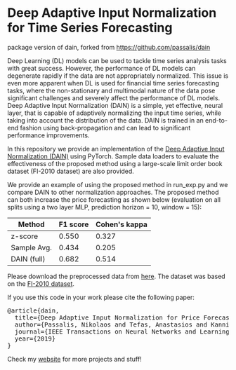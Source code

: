 # Deep Adaptive Input Normalization for Time Series Forecasting

package version of dain, forked from https://github.com/passalis/dain

Deep Learning (DL) models can be used to tackle time series analysis tasks with great success. However, the performance of DL models can degenerate rapidly if the data are not appropriately normalized. This issue is even more apparent when
DL is used for financial time series forecasting tasks, where the non-stationary and multimodal nature of the data pose significant challenges and severely affect the performance of DL models. Deep Adaptive Input Normalization (DAIN) is a simple, yet effective, neural layer, that is capable of adaptively normalizing the input time series, while taking into
account the distribution of the data. DAIN is trained in an end-to-end fashion using back-propagation and can lead to significant performance improvements.


In this repository we provide an implementation of the [Deep Adaptive Input Normalization (DAIN)](https://arxiv.org/pdf/1902.07892.pdf) using PyTorch. Sample data loaders to evaluate the effectiveness of the proposed method using a large-scale limit order book dataset (FI-2010 dataset) are also provided. 

We provide an example of using the proposed method in run_exp.py and we compare DAIN to other normalization approaches. The proposed method can both increase the price forecasting as shown below (evaluation on all splits using a two layer MLP, prediction horizon = 10, window = 15):


| Method         | F1 score  | Cohen's kappa | 
| -------------  | --------- | ------------- |  
| z-score        |   0.550   |     0.327     | 
| Sample Avg.    |   0.434   |     0.205     | 
| DAIN (full)    |   0.682   |     0.514     | 

Please download the preprocessed data from [here](https://www.dropbox.com/s/vvvqwfejyertr4q/lob.tar.xz?dl=0). The dataset was based on the [FI-2010 dataset](https://etsin.avointiede.fi/dataset/urn-nbn-fi-csc-kata20170601153214969115).

If you use this code in your work please cite the following paper:

<pre>
@article{dain,
  title={Deep Adaptive Input Normalization for Price Forecasting using Limit Order Book Data},
  author={Passalis, Nikolaos and Tefas, Anastasios and Kanniainen, Juho and Gabbouj, Moncef and Iosifidis, Alexandros},
  journal={IEEE Transactions on Neural Networks and Learning Systems},
  year={2019}
}
</pre>

Check my [website](https://passalis.github.io) for more projects and stuff!

